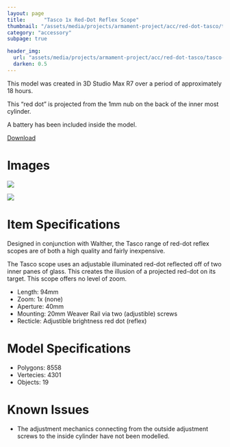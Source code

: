 ```yaml
---
layout: page
title:      "Tasco 1x Red-Dot Reflex Scope"
thumbnail: "/assets/media/projects/armament-project/acc/red-dot-tasco/tasco-red-dot-1.jpg"
category: "accessory"
subpage: true

header_img:
  url: "assets/media/projects/armament-project/acc/red-dot-tasco/tasco-red-dot-1.jpg"
  darken: 0.5
---
```


This model was created in 3D Studio Max R7 over a period of approximately 18 hours.

This “red dot” is projected from the 1mm nub on the back of the inner most cylinder.

A battery has been included inside the model.

<a href="/download/armament-project/reddot-tasco.zip" class="btn btn-primary">Download</a>

# Images

![](/assets/media/projects/armament-project/acc/red-dot-tasco/tasco-red-dot-1.jpg)

![](/assets/media/projects/armament-project/acc/red-dot-tasco/tasco-red-dot-2.jpg)

# Item Specifications

Designed in conjunction with Walther, the Tasco range of red-dot reflex scopes are of both a high quality and fairly inexpensive.

The Tasco scope uses an adjustable illuminated red-dot reflected off of two inner panes of glass. This creates the illusion of a projected red-dot on its target. This scope offers no level of zoom.

  - Length: 94mm
  - Zoom: 1x (none)
  - Aperture: 40mm
  - Mounting: 20mm Weaver Rail via two (adjustible) screws
  - Recticle: Adjustible brightness red dot (reflex)

# Model Specifications

  - Polygons: 8558
  - Vertecies: 4301
  - Objects: 19

# Known Issues
  - The adjustment mechanics connecting from the outside adjustment screws to the inside cylinder have not been modelled.
